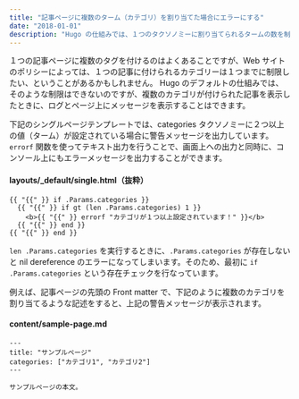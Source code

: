 ```yaml
---
title: "記事ページに複数のターム（カテゴリ）を割り当てた場合にエラーにする"
date: "2018-01-01"
description: "Hugo の仕組みでは、１つのタクソノミーに割り当てられるタームの数を制限することはできません。ここでは、複数のタームを割り当ててしまった場合に、エラー表示を行う方法を紹介します。"
---
```


１つの記事ページに複数のタグを付けるのはよくあることですが、Web サイトのポリシーによっては、１つの記事に付けられるカテゴリーは１つまでに制限したい、ということがあるかもしれません。
Hugo のデフォルトの仕組みでは、そのような制限はできないのですが、複数のカテゴリが付けられた記事を表示したときに、ログとページ上にメッセージを表示することはできます。

下記のシングルページテンプレートでは、categories タクソノミーに２つ以上の値（ターム）が設定されている場合に警告メッセージを出力しています。
`errorf` 関数を使ってテキスト出力を行うことで、画面上への出力と同時に、コンソール上にもエラーメッセージを出力することができます。

#### layouts/_default/single.html（抜粋）

~~~
{{ "{{" }} if .Params.categories }}
  {{ "{{" }} if gt (len .Params.categories) 1 }}
    <b>{{ "{{" }} errorf "カテゴリが１つ以上設定されています！" }}</b>
  {{ "{{" }} end }}
{{ "{{" }} end }}
~~~

<div class="note">
<code>len .Params.categories</code> を実行するときに、<code>.Params.categories</code> が存在しないと nil dereference のエラーになってしまいます。そのため、最初に <code>if .Params.categories</code> という存在チェックを行なっています。
</div>

例えば、記事ページの先頭の Front matter で、下記のように複数のカテゴリを割り当てるような記述をすると、上記の警告メッセージが表示されます。

#### content/sample-page.md

~~~
---
title: "サンプルページ"
categories: ["カテゴリ1", "カテゴリ2"]
---

サンプルページの本文。
~~~

